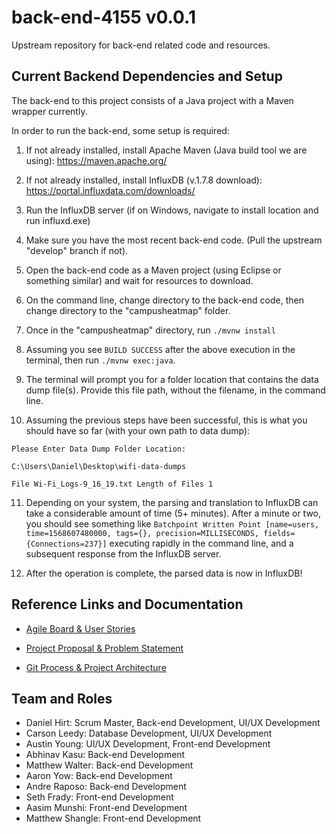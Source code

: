 # back-end-4155 v0.0.1
Upstream repository for back-end related code and resources.

## Current Backend Dependencies and Setup

The back-end to this project consists of a Java project with a Maven wrapper currently. 

In order to run the back-end, some setup is required:

1) If not already installed, install Apache Maven (Java build tool we are using): https://maven.apache.org/

2) If not already installed, install InfluxDB (v.1.7.8 download): https://portal.influxdata.com/downloads/

3) Run the InfluxDB server (if on Windows, navigate to install location and run influxd.exe)

4) Make sure you have the most recent back-end code. (Pull the upstream "develop" branch if not).

5) Open the back-end code as a Maven project (using Eclipse or something similar) and wait for resources to download. 

6) On the command line, change directory to the back-end code, then change directory to the "campusheatmap" folder.

7) Once in the "campusheatmap" directory, run `./mvnw install` 

8) Assuming you see `BUILD SUCCESS` after the above execution in the terminal, then run `./mvnw exec:java`.

9) The terminal will prompt you for a folder location that contains the data dump file(s). Provide this file path, without the filename, in the command line.

10) Assuming the previous steps have been successful, this is what you should have so far (with your own path to data dump): 

`Please Enter Data Dump Folder Location:`

`C:\Users\Daniel\Desktop\wifi-data-dumps`

`File Wi-Fi_Logs-9_16_19.txt Length of Files 1`

11) Depending on your system, the parsing and translation to InfluxDB can take a considerable amount of time (5+ minutes). After a minute or two, you should see something like `Batchpoint Written Point [name=users, time=1568607480000, tags={}, precision=MILLISECONDS, fields={Connections=237}]` executing rapidly in the command line, and a subsequent response from the InfluxDB server. 

12) After the operation is complete, the parsed data is now in InfluxDB!



## Reference Links and Documentation

* [Agile Board & User Stories](https://docs.google.com/spreadsheets/d/1dm9sP_mIdLl37zeNOCKmncDMO0HoIxjeewmiFUyAlhI/edit?usp=sharing "Agile Board")


* [Project Proposal & Problem Statement](https://docs.google.com/presentation/d/1fxfAZ-zVOSKzFW1SE5DlYFFz0uJsrnEZB4Wij7uvN5M/edit?usp=sharing "Proposal")


* [Git Process & Project Architecture](https://docs.google.com/document/d/1HAwwUEqxKyuCf5BHwdLaAdD1ZKnvuG_bWOq9BIKS4ek/edit?usp=sharing "Project Management")

## Team and Roles

* Daniel Hirt: Scrum Master, Back-end Development, UI/UX Development	
* Carson Leedy: Database Development, UI/UX Development
* Austin Young: UI/UX Development, Front-end Development	
* Abhinav Kasu: Back-end Development
* Matthew Walter: Back-end Development
* Aaron Yow: Back-end Development
* Andre Raposo: Back-end Development
* Seth Frady: Front-end Development			
* Aasim Munshi: Front-end Development				
* Matthew Shangle: Front-end Development			
			







